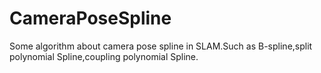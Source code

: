 # CameraPoseSpline
Some algorithm about camera pose spline in SLAM.Such as B-spline,split polynomial Spline,coupling polynomial Spline.
